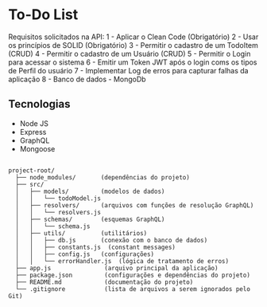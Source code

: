 # To-Do List

Requisitos solicitados na API:
1 - Aplicar o Clean Code (Obrigatório)
2 - Usar os princípios de SOLID (Obrigatório)
3 - Permitir o cadastro de um TodoItem (CRUD)
4 - Permitir o cadastro de um Usuário (CRUD)
5 - Permitir o Login para acessar o sistema
6 - Emitir um Token JWT após o login coms os tipos de Perfil do usuário
7 - Implementar Log de erros para capturar falhas da aplicação
8 - Banco de dados - MongoDb 

## Tecnologias
- Node JS 
- Express
- GraphQL
- Mongoose

```

project-root/
  ├── node_modules/       (dependências do projeto)
  ├── src/                 
  │   ├── models/         (modelos de dados)
  │   │   └── todoModel.js  
  │   ├── resolvers/      (arquivos com funções de resolução GraphQL)
  │   │   └── resolvers.js  
  │   ├── schemas/        (esquemas GraphQL)
  │   │   └── schema.js   
  │   ├── utils/          (utilitários)
  │   │   ├── db.js       (conexão com o banco de dados)
  │   │   ├── constants.js  (constant messages)
  │   │   ├── config.js   (configurações)
  │   │   └── errorHandler.js  (lógica de tratamento de erros) 
  ├── app.js               (arquivo principal da aplicação) 
  ├── package.json         (configurações e dependências do projeto) 
  ├── README.md            (documentação do projeto)
  └── .gitignore           (lista de arquivos a serem ignorados pelo Git)


```

